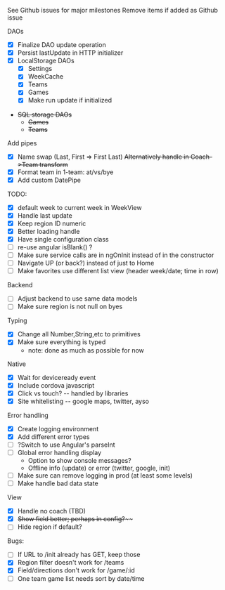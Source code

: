 See Github issues for major milestones
Remove items if added as Github issue

DAOs

- [x] Finalize DAO update operation
- [x] Persist lastUpdate in HTTP initializer
- [x] LocalStorage DAOs
    - [x] Settings
    - [x] WeekCache
    - [x] Teams
    - [x] Games
    - [x] Make run update if initialized
- ~~SQL storage DAOs~~
    - ~~Games~~
    - ~~Teams~~

Add pipes

- [x] Name swap (Last, First => First Last)
      ~~Alternatively handle in Coach->Team transform~~
- [x] Format team in 1-team: at/vs/bye
- [x] Add custom DatePipe

TODO:

- [x] default week to current week in WeekView
- [x] Handle last update
- [x] Keep region ID numeric
- [x] Better loading handle
- [x] Have single configuration class
- [ ] re-use angular isBlank() ?
- [ ] Make sure service calls are in ngOnInit instead of in the constructor
- [ ] Navigate UP (or back?) instead of just to Home
- [ ] Make favorites use different list view (header week/date; time in row)

Backend

- [ ] Adjust backend to use same data models
- [ ] Make sure region is not null on byes

Typing

- [x] Change all Number,String,etc to primitives
- [x] Make sure everything is typed
    - note: done as much as possible for now

Native

- [x] Wait for deviceready event
- [x] Include cordova javascript
- [x] Click vs touch? -- handled by libraries
- [x] Site whitelisting -- google maps, twitter, ayso

Error handling

- [x] Create logging environment
- [x] Add different error types
- [ ] ?Switch to use Angular's parseInt
- [ ] Global error handling display
    - Option to show console messages?
    - Offline info (update) or error (twitter, google, init)
- [ ] Make sure can remove logging in prod (at least some levels)
- [ ] Make handle bad data state

View

- [x] Handle no coach (TBD)
- [x] ~~Show field better; perhaps in config?~~~~
- [ ] Hide region if default?

Bugs:

- [ ] If URL to /init already has GET, keep those
- [x] Region filter doesn't work for /teams
- [x] Field/directions don't work for /game/:id
- [ ] One team game list needs sort by date/time
